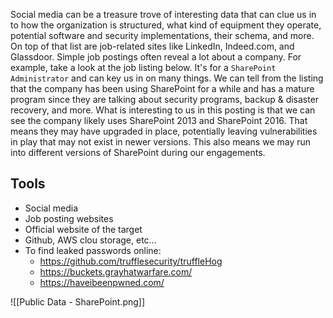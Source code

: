 Social media can be a treasure trove of interesting data that can clue us in to how the organization is structured, what kind of equipment they operate, potential software and security implementations, their schema, and more. On top of that list are job-related sites like LinkedIn, Indeed.com, and Glassdoor. Simple job postings often reveal a lot about a company. For example, take a look at the job listing below. It's for a `SharePoint Administrator` and can key us in on many things. We can tell from the listing that the company has been using SharePoint for a while and has a mature program since they are talking about security programs, backup & disaster recovery, and more. What is interesting to us in this posting is that we can see the company likely uses SharePoint 2013 and SharePoint 2016. That means they may have upgraded in place, potentially leaving vulnerabilities in play that may not exist in newer versions. This also means we may run into different versions of SharePoint during our engagements.

## Tools
- Social media
- Job posting websites
- Official website of the target
- Github, AWS clou storage, etc...
- To find leaked passwords online:
	- https://github.com/trufflesecurity/truffleHog
	- https://buckets.grayhatwarfare.com/
	- https://haveibeenpwned.com/

![[Public Data - SharePoint.png]]